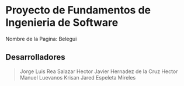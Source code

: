 # Proyecto de Fundamentos de Ingenieria de Software
Nombre de la Pagina: Belegui

## Desarrolladores
> Jorge Luis Rea Salazar
> Hector Javier Hernadez de la Cruz
> Hector Manuel Luevanos
> Krisan Jared Espeleta Mireles
